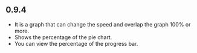 ## 0.9.4

* It is a graph that can change the speed and overlap the graph 100% or more.
* Shows the percentage of the pie chart.
* You can view the percentage of the progress bar.
